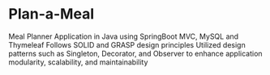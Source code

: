 # Plan-a-Meal
 Meal Planner Application in Java using SpringBoot MVC, MySQL and Thymeleaf
 Follows SOLID and GRASP design principles
 Utilized design patterns such as Singleton, Decorator, and Observer to enhance application modularity, scalability, and maintainability
